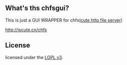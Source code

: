 ## What's ths chfsgui?

This is just a GUI WRAPPER for chfs([cute http file server](http://iscute.cn/chfs))

http://iscute.cn/chfs

## License

licensed under the [LGPL v3](https://www.gnu.org/licenses/lgpl.html).
